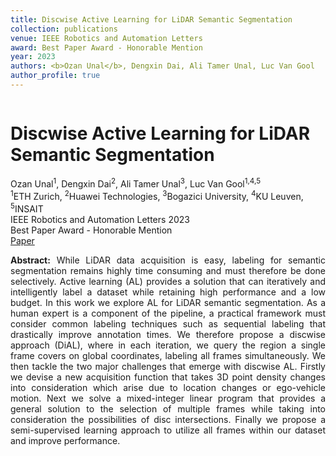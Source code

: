 ```yaml
---
title: Discwise Active Learning for LiDAR Semantic Segmentation
collection: publications
venue: IEEE Robotics and Automation Letters
award: Best Paper Award - Honorable Mention
year: 2023
authors: <b>Ozan Unal</b>, Dengxin Dai, Ali Tamer Unal, Luc Van Gool
author_profile: true
---
```

<head>
  <link rel="stylesheet" href="/assets/css/bulma.min.css">
  <link rel="stylesheet" href="/assets/css/bulma-carousel.min.css">
  <link rel="stylesheet" href="/assets/css/bulma-slider.min.css">
  <link rel="stylesheet" href="/assets/css/fontawesome.all.min.css">
  <link rel="stylesheet"
  href="https://cdn.jsdelivr.net/gh/jpswalsh/academicons@1/css/academicons.min.css">
  <link rel="stylesheet" href="/assets/css/index.css">
</head>
<div class="hero-body">
    <div class="container is-max-desktop">
        <div class="columns is-centered">
        <div class="column has-text-centered">
            <h1 class="title is-3 publication-title">Discwise Active Learning for LiDAR Semantic Segmentation</h1>
            <div class="is-size-6 publication-authors">
                <span class="author-block">
                    Ozan Unal<sup>1</sup>,  Dengxin Dai<sup>2</sup>, Ali Tamer Unal<sup>3</sup>, Luc Van Gool<sup>1,4,5</sup>
                </span>
            </div>
            <div class="is-size-6 publication-authors">
                <span class="author-block"><sup>1</sup>ETH Zurich, <sup>2</sup>Huawei Technologies, <sup>3</sup>Bogazici University, <sup>4</sup>KU Leuven, <sup>5</sup>INSAIT <br> IEEE Robotics and Automation Letters 2023 <br> Best Paper Award - Honorable Mention</span>
            </div>
            <div class="column has-text-centered">
                <div class="publication-links">
                    <span class="link-block">
                        <a href="https://arxiv.org/abs/2309.04561" target="_blank"
                        class="external-link button is-normal is-rounded is-dark">
                            <span>Paper</span>
                        </a>
                    </span>
                </div>
            </div>
        </div>     
    </div>
</div>
<p style="text-align: justify;"><b>Abstract:</b> While LiDAR data acquisition is easy, labeling for semantic segmentation remains highly time consuming and must therefore be done selectively. Active learning (AL) provides a solution that can iteratively and intelligently label a dataset while retaining high performance and a low budget. In this work we explore AL for LiDAR semantic segmentation. As a human expert is a component of the pipeline, a practical framework must consider common labeling techniques such as sequential labeling that drastically improve annotation times. We therefore propose a discwise approach (DiAL), where in each iteration, we query the region a single frame covers on global coordinates, labeling all frames simultaneously. We then tackle the two major challenges that emerge with discwise AL. Firstly we devise a new acquisition function that takes 3D point density changes into consideration which arise due to location changes or ego-vehicle motion. Next we solve a mixed-integer linear program that provides a general solution to the selection of multiple frames while taking into consideration the possibilities of disc intersections. Finally we propose a semi-supervised learning approach to utilize all frames within our dataset and improve performance.